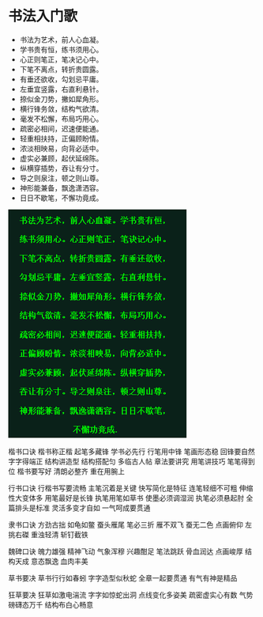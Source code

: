 # 书法入门歌

- 书法为艺术，前人心血凝。
- 学书贵有恒，练书须用心。
- 心正则笔正，笔决记心中。
- 下笔不离点，转折贵圆露。
- 有垂还欲收，勾划忌平庸。
- 左垂宜竖露，右直利悬针。
- 捺似金刀势，撇如犀角形。
- 横行锋务敛，结构气欲清。
- 毫发不松懈，布局巧用心。
- 疏密必相间，迟速便能通。
- 轻重相扶持，正偏顾盼情。
- 浓淡相映易，向背必适中。
- 虚实必兼顾，起伏延绵陈。
- 纵横穿插势，吞让有分寸。
- 导之则泉注，顿之则山尊。
- 神形能兼备，飘逸潇洒容。
- 日日不歇笔，不懈功竟成。

![心正则笔正](images/xin_zheng_bi_zheng.png)

楷书口诀
楷书称正楷 起笔多藏锋
学书必先行 行笔用中锋
笔画形态稳 回锋要自然
字字得端正 结构讲造型
结构搭配匀 多临古人帖
章法要讲究 用笔讲技巧
笔笔得到位 楷书要写好
清朗必整齐 重在用腕上

行书口诀
行楷书写要流畅 主笔沉着是关键
快写简化是特征 连笔轻细不可粗
伸缩性大变体多 用笔最好是长锋
执笔用笔如草书 使墨必须调湿润
执笔必须悬起肘 全篇排头是标准
灵活多变才自如 一气呵成要贯通

隶书口诀
方劲古拙 如龟如鳖
蚕头雁尾 笔必三折
雁不双飞 蚕无二色
点画俯仰 左挑右磔
重浊轻清 斩钉截铁

魏碑口诀
魄力雄强 精神飞动
气象浑穆 兴趣酣足
笔法跳跃 骨血润达
点画峻厚 结构天成
意态飘逸 血肉丰美

草书要决
草书行行如春蚓 字字造型似秋蛇
全章一起要贯通 有气有神是精品

狂草要决
狂草如激电湍流 字字如惊蛇出洞
点线变化多姿美 疏密虚实心有数
气势磅礴态万千 结构布白心畅意